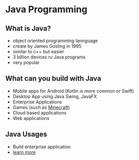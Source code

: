 # Java Programming

## What is Java?
- object oriented programming lannguage
- create by James Gosling in 1995
- similar to c++ but easier
- 3 billion devices ru  Java programs
- very popular

## What can you build with Java
- Mobile apps for Android (Kotlin is more common or Swift)
- Desktop App using Java Swing, JavaFX
- Enterprise Applications
- Games (such as [Minecraft](https://en.wikipedia.org/wiki/Minecraft))
- Cloud based applications
- Web applications


## Java Usages
- Build enterprise application
- [learn more](https://www.freecodecamp.org/news/what-is-java-used-for/)
